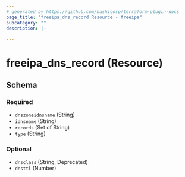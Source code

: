 ```yaml
---
# generated by https://github.com/hashicorp/terraform-plugin-docs
page_title: "freeipa_dns_record Resource - freeipa"
subcategory: ""
description: |-
  
---
```


# freeipa_dns_record (Resource)





<!-- schema generated by tfplugindocs -->
## Schema

### Required

- `dnszoneidnsname` (String)
- `idnsname` (String)
- `records` (Set of String)
- `type` (String)

### Optional

- `dnsclass` (String, Deprecated)
- `dnsttl` (Number)
